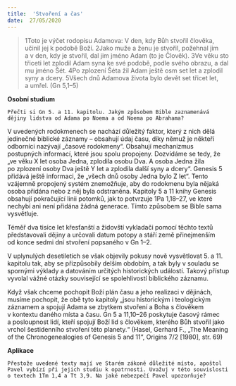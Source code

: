 ```yaml
---
title:  'Stvoření a čas'
date:  27/05/2020
---
```


> <p></p>
> 1Toto je výčet rodopisu Adamova: V den, kdy Bůh stvořil člověka, učinil jej k podobě Boží. 2Jako muže a ženu je stvořil, požehnal jim a v den, kdy je stvořil, dal jim jméno Adam (to je Člověk). 3Ve věku sto třiceti let zplodil Adam syna ke své podobě, podle svého obrazu, a dal mu jméno Šét. 4Po zplození Šéta žil Adam ještě osm set let a zplodil syny a dcery. 5Všech dnů Adamova života bylo devět set třicet let, a umřel. (Gn 5,1–5)

**Osobní studium**

`Přečti si Gn 5. a 11. kapitolu. Jakým způsobem Bible zaznamenává dějiny lidstva od Adama po Noema a od Noema po Abrahama?`

V uvedených rodokmenech se nachází důležitý faktor, který z nich dělá jedinečné biblické záznamy – obsahují údaj času, díky němuž je někteří odborníci nazývají „časové rodokmeny“. Obsahují mechanizmus postupných informací, které jsou spolu propojeny. Dozvídáme se tedy, že „ve věku X let osoba Jedna, zplodila osobu Dva. A osoba Jedna žila po zplození osoby Dva ještě Y let a zplodila další syny a dcery“. Genesis 5 přidává ještě informaci, že „všech dnů osoby Jedna bylo Z let“. Tento vzájemně propojený systém znemožňuje, aby do rodokmenu byla nějaká osoba přidána nebo z něj byla odstraněna. Kapitoly 5 a 11 knihy Genesis obsahují pokračující linii potomků, jak to potvrzuje 1Pa 1,18–27, ve které nechybí ani není přidána žádná generace. Tímto způsobem se Bible sama vysvětluje.

Téměř dva tisíce let křesťanští a židovští vykladači pomocí těchto textů představovali dějiny a určovali datum potopy a stáří země přinejmenším od konce sedmi dní stvoření popsaného v Gn 1–2.

V uplynulých desetiletích se však objevily pokusy nově vysvětlovat 5. a 11. kapitolu tak, aby se přizpůsobily delším obdobím, a tak byly v souladu se spornými výklady a datováním určitých historických událostí. Takový přístup vyvolal vážné otázky související se spolehlivostí biblického záznamu.

Když však chceme pochopit Boží plán času a jeho realizaci v dějinách, musíme pochopit, že obě tyto kapitoly „jsou historickým i teologickým záznamem a spojují Adama se zbytkem stvoření a Boha s člověkem v kontextu daného místa a času. Gn 5 a 11,10–26 poskytuje časový rámec a posloupnost lidí, kteří spojují Boží lid s člověkem, kterého Bůh stvořil jako vrchol šestidenního stvoření této planety.“ (Hasel, Gerhard F., „The Meaning of the Chronogenealogies of Genesis 5 and 11“, Origins 7/2 [1980], str. 69)

**Aplikace**

`Přestože uvedené texty mají ve Starém zákoně důležité místo, apoštol Pavel vybízí při jejich studiu k opatrnosti. Uvažuj v této souvislosti o textech 1Tm 1,4 a Tt 3,9. Na jaké nebezpečí Pavel upozorňuje?`